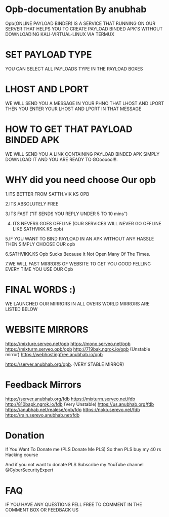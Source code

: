 # Opb-documentation By anubhab

Opb(ONLINE PAYLOAD BINDER) IS A SERVICE
THAT RUNNING ON OUR SERVER THAT HELPS YOU TO CREATE PAYLOAD BINDED APK'S WITHOUT
DOWNLOADING KALI-VIRTUAL-LINUX VIA TERMUX

# SET PAYLOAD TYPE

YOU CAN SELECT ALL PAYLOADS TYPE IN THE PAYLOAD BOXES

# LHOST AND LPORT

WE WILL SEND YOU A MESSAGE IN YOUR PHNO THAT LHOST AND LPORT 
THEN YOU ENTER YOUR LHOST AND LPORT IN THAT MESSAGE

# HOW TO GET THAT PAYLOAD BINDED APK

WE WILL SEND YOU A LINK CONTAINING PAYLOAD BINDED APK
SIMPLY DOWNLOAD IT AND YOU ARE READY TO GOooooo!!!.

# WHY did you need  choose Our opb

1.ITS BETTER FROM SATTH.VIK KS OPB

2.ITS ABSOLUTELY FREE

3.ITS FAST ("IT SENDS YOU REPLY UNDER 5 TO 10 mins")

4. ITS NEVERS GOES OFFLINE (OUR SERVICES WILL NEVER GO OFFLINE LIKE SATHVIKK.KS opb)

5.IF YOU WANT TO BIND PAYLOAD IN AN APK WITHOUT ANY HASSLE THEN SIMPLY CHOOSE OUR opb

6.SATHVIKK.KS Opb Sucks Because It  Not Open Many Of The Times.

7.WE WILL FAST MIRRORS OF WEBSITE TO GET YOU GOOD FELLING EVERY TIME YOU USE OUR Opb

# FINAL WORDS :)

WE LAUNCHED OUR MIRRORS IN ALL OVERS WORLD MIRRORS ARE LISTED BELOW

# WEBSITE MIRRORS

https://mixture.serveo.net/opb
https://mono.serveo.net/opb
https://mixturm.serveo.opb/opb
http://719bak.ngrok.io/opb  (Unstable mirror)
https://webhostingfree.anubhab.io/opb

https://server.anubhab.org/opb.  (VERY STABLE MIRROR)

# Feedback Mirrors

https://server.anubhab.org/fdb
https://mixturm.serveo.net/fdb
http://810bapk.ngrok.io/fdb (Very Unstable)
https://us.anubhab.org/fdb
https://anubhab.net/realese/opb/fdp
https://noko.serevo.net/fdb
https://rain.serevo.anubhab.net/fdb
# Donation

If You Want To Donate me (PLS Donate Me PLS) So then PLS buy my 40 rs 
Hacking course

And if you not want to donate PLS
Subscribe my YouTube channel 
@CyberSecurityExpert

# FAQ

IF YOU HAVE ANY QUESTIONS FELL FREE TO
COMMENT IN THE COMMENT BOX OR FEEDBACK US




